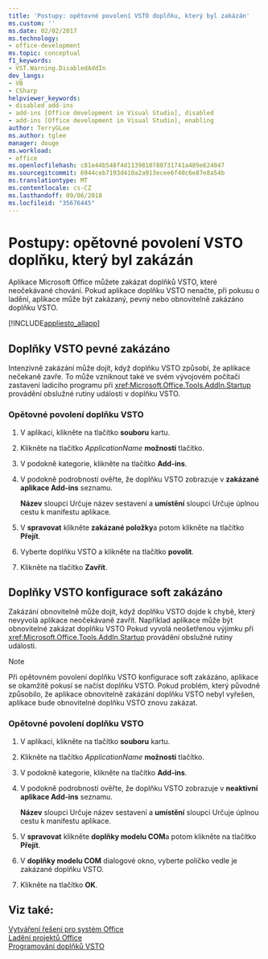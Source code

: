 ```yaml
---
title: 'Postupy: opětovné povolení VSTO doplňku, který byl zakázán'
ms.custom: ''
ms.date: 02/02/2017
ms.technology:
- office-development
ms.topic: conceptual
f1_keywords:
- VST.Warning.DisabledAddIn
dev_langs:
- VB
- CSharp
helpviewer_keywords:
- disabled add-ins
- add-ins [Office development in Visual Studio], disabled
- add-ins [Office development in Visual Studio], enabling
author: TerryGLee
ms.author: tglee
manager: douge
ms.workload:
- office
ms.openlocfilehash: c81e44b548f4d1139810780731741a489e624047
ms.sourcegitcommit: 6944ceb7193d410a2a913ecee6f40c6e87e8a54b
ms.translationtype: MT
ms.contentlocale: cs-CZ
ms.lasthandoff: 09/06/2018
ms.locfileid: "35676445"
---
```

# <a name="how-to-re-enable-a-vsto-add-in-that-has-been-disabled"></a>Postupy: opětovné povolení VSTO doplňku, který byl zakázán
  Aplikace Microsoft Office můžete zakázat doplňků VSTO, které neočekávané chování. Pokud aplikace doplňku VSTO nenačte, při pokusu o ladění, aplikace může být zakázaný, pevný nebo obnovitelně zakázáno doplňku VSTO.  
  
 [!INCLUDE[appliesto_allapp](../vsto/includes/appliesto-allapp-md.md)]  
  
## <a name="hard-disabled-vsto-add-ins"></a>Doplňky VSTO pevné zakázáno  
 Intenzivně zakázání může dojít, když doplňku VSTO způsobí, že aplikace nečekaně zavře. To může vzniknout také ve svém vývojovém počítači zastavení ladicího programu při <xref:Microsoft.Office.Tools.AddIn.Startup> provádění obslužné rutiny události v doplňku VSTO.  
  
### <a name="to-re-enable-a-vsto-add-in"></a>Opětovné povolení doplňku VSTO  
  
1.  V aplikaci, klikněte na tlačítko **souboru** kartu.  
  
2.  Klikněte na tlačítko *ApplicationName* **možnosti** tlačítko.  
  
3.  V podokně kategorie, klikněte na tlačítko **Add-ins**.  
  
4.  V podokně podrobností ověřte, že doplňku VSTO zobrazuje v **zakázané aplikace Add-ins** seznamu.  
  
     **Název** sloupci Určuje název sestavení a **umístění** sloupci Určuje úplnou cestu k manifestu aplikace.  
  
5.  V **spravovat** klikněte **zakázané položky**a potom klikněte na tlačítko **Přejít**.  
  
6.  Vyberte doplňku VSTO a klikněte na tlačítko **povolit**.  
  
7.  Klikněte na tlačítko **Zavřít**.  
  
## <a name="soft-disabled-vsto-add-ins"></a>Doplňky VSTO konfigurace soft zakázáno  
 Zakázání obnovitelně může dojít, když doplňku VSTO dojde k chybě, který nevyvolá aplikace neočekávaně zavřít. Například aplikace může být obnovitelné zakázat doplňku VSTO Pokud vyvolá neošetřenou výjimku při <xref:Microsoft.Office.Tools.AddIn.Startup> provádění obslužné rutiny události.  
  
> [!NOTE]  
>  Při opětovném povolení doplňku VSTO konfigurace soft zakázáno, aplikace se okamžitě pokusí se načíst doplňku VSTO. Pokud problém, který původně způsobilo, že aplikace obnovitelně zakázání doplňku VSTO nebyl vyřešen, aplikace bude obnovitelné doplňku VSTO znovu zakázat.  
  
### <a name="to-re-enable-a-vsto-add-in"></a>Opětovné povolení doplňku VSTO  
  
1.  V aplikaci, klikněte na tlačítko **souboru** kartu.  
  
2.  Klikněte na tlačítko *ApplicationName* **možnosti** tlačítko.  
  
3.  V podokně kategorie, klikněte na tlačítko **Add-ins**.  
  
4.  V podokně podrobností ověřte, že doplňku VSTO zobrazuje v **neaktivní aplikace Add-ins** seznamu.  
  
     **Název** sloupci Určuje název sestavení a **umístění** sloupci Určuje úplnou cestu k manifestu aplikace.  
  
5.  V **spravovat** klikněte **doplňky modelu COM**a potom klikněte na tlačítko **Přejít**.  
  
6.  V **doplňky modelu COM** dialogové okno, vyberte políčko vedle je zakázané doplňku VSTO.  
  
7.  Klikněte na tlačítko **OK**.  
  
## <a name="see-also"></a>Viz také:  
 [Vytváření řešení pro systém Office](../vsto/building-office-solutions.md)   
 [Ladění projektů Office](../vsto/debugging-office-projects.md)   
 [Programování doplňků VSTO](../vsto/programming-vsto-add-ins.md)  
  
  